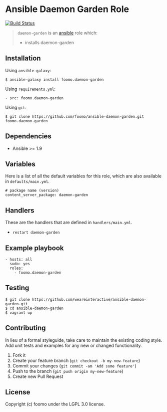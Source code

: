 # Ansible Daemon Garden Role

[![Build Status](https://travis-ci.org/foomo/ansible-role-daemon-garden.png?branch=master)](https://travis-ci.org/foomo/ansible-role-daemon-garden)

> `daemon-garden` is an [ansible](http://www.ansible.com) role which:
>
> * installs daemon-garden

## Installation

Using `ansible-galaxy`:

```
$ ansible-galaxy install foomo.daemon-garden
```

Using `requirements.yml`:

```
- src: foomo.daemon-garden
```

Using `git`:

```
$ git clone https://github.com/foomo/ansible-daemon-garden.git foomo.daemon-garden
```

## Dependencies

* Ansible >= 1.9

## Variables

Here is a list of all the default variables for this role, which are also available in `defaults/main.yml`.

```
# package name (version)
content_server_package: daemon-garden
```

## Handlers

These are the handlers that are defined in `handlers/main.yml`.

* `restart daemon-garden`

## Example playbook

```
- hosts: all
  sudo: yes
  roles:
    - foomo.daemon-garden
```

## Testing

```
$ git clone https://github.com/weareinteractive/ansible-daemon-garden.git
$ cd ansible-daemon-garden
$ vagrant up
```

## Contributing
In lieu of a formal styleguide, take care to maintain the existing coding style. Add unit tests and examples for any new or changed functionality.

1. Fork it
2. Create your feature branch (`git checkout -b my-new-feature`)
3. Commit your changes (`git commit -am 'Add some feature'`)
4. Push to the branch (`git push origin my-new-feature`)
5. Create new Pull Request

## License
Copyright (c) foomo under the LGPL 3.0 license.
